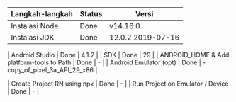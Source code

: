 | Langkah-langkah                           | Status | Versi |
| ----------------------------------------- | ------ | ----- |
| Instalasi Node                            |    Done    |   v14.16.0    |
| Instalasi JDK                             |    Done   |12.0.2 2019-07-16    |

| Android Studio                            |    Done   |   4.1.2    |
| SDK                                       |    Done    |   29    |
| ANDROID_HOME & Add platform-tools to Path |    Done    | -     |
| Android Emulator (opt)                    |    Done    | - copy_of_pixel_3a_API_29_x86    |

| Create Project RN using npx               |    Done    | -     |
| Run Project on Emulator / Device          |    Done    | -     |